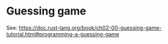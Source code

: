 # Guessing game

See: https://doc.rust-lang.org/book/ch02-00-guessing-game-tutorial.html#programming-a-guessing-game
